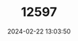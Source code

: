 ---
title: "12597"
category: "Macromia margarita"
draft: false
date: 2024-02-22 13:03:50
languages:
  English: ["Mountain River Cruiser"]
---